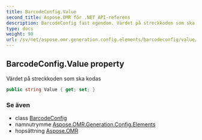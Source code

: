 ```yaml
---
title: BarcodeConfig.Value
second_title: Aspose.OMR för .NET API-referens
description: BarcodeConfig fast egendom. Värdet på streckkoden som ska kodas
type: docs
weight: 90
url: /sv/net/aspose.omr.generation.config.elements/barcodeconfig/value/
---
```

## BarcodeConfig.Value property

Värdet på streckkoden som ska kodas

```csharp
public string Value { get; set; }
```

### Se även

* class [BarcodeConfig](../)
* namnutrymme [Aspose.OMR.Generation.Config.Elements](../../barcodeconfig/)
* hopsättning [Aspose.OMR](../../../)


